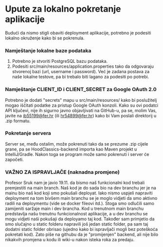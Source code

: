 # Upute za lokalno pokretanje aplikacije

Budući da nismo stigli obaviti deployment aplikacije, potrebno je podesiti lokalno okruženje kako bi se pokrenula.

### Namještanje lokalne baze podataka

1. Potrebno je stvoriti PostgreSQL bazu podataka.
2. Podesiti src/main/resources/application.properties tako da odgovaraju stvorenoj bazi (url, username i password). Već je zadana postava za naše lokalne testove, pa bi trebalo biti lagano za podesiti po potrebi.

### Namještanje CLIENT_ID i CLIENT_SECRET za Google OAuth 2.0

Potrebno je dodati "secrets" mapu u src/main/resources/ kako bi poslužitelj mogao iščitati podatke za pristup Google OAuth konzoli. Kako su ovi podatci API ključevi, nije ih sigurno javno objavljivati na GitHub-u, pa se, molim Vas, javite na ib55199@fer.hr (ili hr54899@fer.hr) kako bi Vam poslali direktorij u .zip formatu.

### Pokretanje servera

Server se, među ostalim, može pokrenuti tako da se prezume .zip cijele grane, pa se HoodClassics-backend importa kao Maven projekt u IntelliJ/Gradle. Nakon toga se program može samo pokrenuti i server će započeti.

### VAŽNO ZA ISPRAVLJAČE (naknadna promjene)
Profesor Sruk nam je javio 19.11. da bismo naš funkcionalni kod trebali premjestiti na main branch. Naš kod je do sada bio na dev branchu jer je na mainu bio naš kod koji smo pokušali deployat. Iako nismo uspjeli napraviti deployment na tom bivšem main branchu se je moglo vidjeti da smo aktivno radili na deploymentu (vide se docker fileovi itd.). Stoga smo odlučili samo zamijeniti saržaje main i dev brancha. Kod u trenutnom main branchu predstavlja našu trenutnu funkcionalnost aplikacije, a u dev branchu se mogu vidjeti naši pokušaji da deployamo taj kod. Također sam primjetio da smo slučajno u static folderu napravili još jedan static folder, pa sam taj dodatni static folder obrisao (ujedno kako bi ispravljači mogli bez poteškoća pokretati kod). Zato piše na githubu da je "promijenjen" backend, ali nije bilo nikakvih promjena u kodu ili wiki-u nakon isteka roka za predaju.
